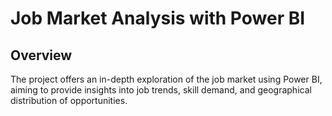 # Job Market Analysis with Power BI

## Overview
The project offers an in-depth exploration of the job market using Power BI, aiming to provide insights into job trends, skill demand, and geographical distribution of opportunities.
